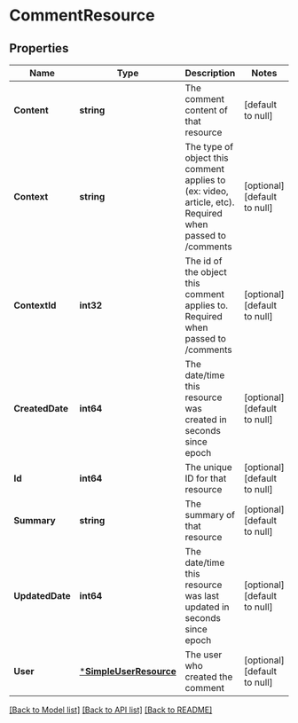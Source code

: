 # CommentResource

## Properties
Name | Type | Description | Notes
------------ | ------------- | ------------- | -------------
**Content** | **string** | The comment content of that resource | [default to null]
**Context** | **string** | The type of object this comment applies to (ex: video, article, etc). Required when passed to /comments | [optional] [default to null]
**ContextId** | **int32** | The id of the object this comment applies to.  Required when passed to /comments | [optional] [default to null]
**CreatedDate** | **int64** | The date/time this resource was created in seconds since epoch | [optional] [default to null]
**Id** | **int64** | The unique ID for that resource | [optional] [default to null]
**Summary** | **string** | The summary of that resource | [optional] [default to null]
**UpdatedDate** | **int64** | The date/time this resource was last updated in seconds since epoch | [optional] [default to null]
**User** | [***SimpleUserResource**](SimpleUserResource.md) | The user who created the comment | [optional] [default to null]

[[Back to Model list]](../README.md#documentation-for-models) [[Back to API list]](../README.md#documentation-for-api-endpoints) [[Back to README]](../README.md)


